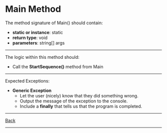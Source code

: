 # Main Method

The method signature of Main() should contain:

- **static or instance**: static
- **return type**: void
- **parameters**: string[] args

---

The logic within this method should:

- Call the **StartSequence()** method from Main

---

Expected Exceptions:

- **Generic Exception**
  - Let the user (nicely) know that they did something wrong.
  - Output the message of the exception to the console.
  - Include a **finally** that tells us that the program is completed.

---

[Back](/README.md)

---
